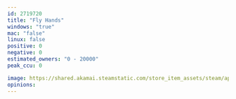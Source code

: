 ```yaml
---
id: 2719720
title: "Fly Hands"
windows: "true"
mac: "false"
linux: false
positive: 0
negative: 0
estimated_owners: "0 - 20000"
peak_ccu: 0

image: https://shared.akamai.steamstatic.com/store_item_assets/steam/apps/2719720/header.jpg?t=1711442494
opinions:
---
```

